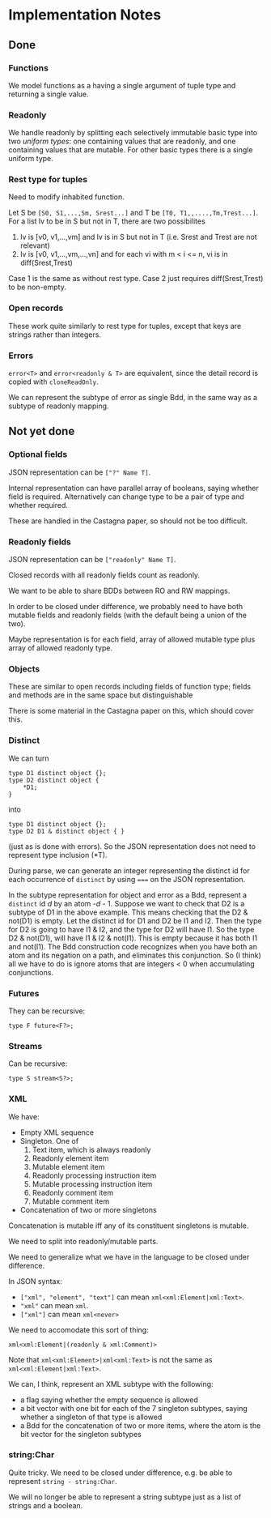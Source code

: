 # Implementation Notes

## Done

### Functions

We model functions as a having a single argument of tuple type and returning a single value.

### Readonly

We handle readonly by splitting each selectively immutable basic type into two *uniform types*: one containing values that are readonly, and one containing values that are mutable. For other basic types there is a single uniform type.

### Rest type for tuples

Need to modify inhabited function.

Let S be `[S0, S1,...,Sm, Srest...]` and T be `[T0, T1,,....,Tm,Trest...]`.
For a list lv to be in S but not in T, there are two possibilites

1. lv is [v0, v1,...,vm] and lv is in S but not in T (i.e. Srest and Trest are not relevant)
2. lv is [v0, v1,...,vm,...,vn] and for each vi with m < i <= n, vi is in diff(Srest,Trest)

Case 1 is the same as without rest type.
Case 2 just requires diff(Srest,Trest) to be non-empty.

### Open records

These work quite similarly to rest type for tuples, except that keys are strings rather than integers.

### Errors

`error<T>` and `error<readonly & T>` are equivalent, since the detail record is copied with `cloneReadOnly`.

We can represent the subtype of error as single Bdd, in the same way as a subtype of readonly mapping.

## Not yet done

### Optional fields

JSON representation can be `["?" Name T]`.

Internal representation can have parallel array of booleans, saying whether field is required.
Alternatively can change type to be a pair of type and whether required.

These are handled in the Castagna paper, so should not be too difficult.

### Readonly fields

JSON representation can be `["readonly" Name T]`.

Closed records with all readonly fields count as readonly.

We want to be able to share BDDs between RO and RW mappings.

In order to be closed under difference, we probably need to have both mutable fields and readonly fields
(with the default being a union of the two).

Maybe representation is for each field, array of allowed mutable type plus array of allowed readonly type.

### Objects

These are similar to open records including fields of function type; fields and methods are in the same space but distinguishable

There is some material in the Castagna paper on this, which should cover this.

### Distinct

We can turn

```
type D1 distinct object {};
type D2 distinct object {
    *D1;
}
```

into

```
type D1 distinct object {};
type D2 D1 & distinct object { }
```

(just as is done with errors). So the JSON representation does not need to represent type inclusion (*T).

During parse, we can generate an integer representing the distinct id for each occurrence of `distinct` by using `===` on the JSON representation.

In the subtype representation for object and error as a Bdd, represent a `distinct` id *d* by an atom -*d* - 1. Suppose we want to check that D2 is a subtype of D1 in the above example. This means checking that the D2 & not(D1) is empty. Let the distinct id for D1 and D2 be I1 and I2. Then the type for D2 is going to have I1 & I2, and the type for D2 will have I1. So the type D2 & not(D1), will have I1 & I2 & not(I1). This is empty because it has both I1 and not(I1). The Bdd construction code recognizes when you have both an atom and its negation on a path, and eliminates this conjunction. So (I think) all we have to do is ignore atoms that are integers \< 0 when accumulating conjunctions.

### Futures

They can be recursive:

```
type F future<F?>;
```
### Streams

Can be recursive:

```
type S stream<S?>;
```

### XML

We have:
* Empty XML sequence
* Singleton. One of
    1. Text item, which is always readonly
    2. Readonly element item
    3. Mutable element item
    4. Readonly processing instruction item
    5. Mutable processing instruction item
    6. Readonly comment item
    7. Mutable comment item
* Concatenation of two or more singletons

Concatenation is mutable iff any of its constituent singletons is mutable.
 
We need to split into readonly/mutable parts.

We need to generalize what we have in the language to be closed under difference.

In JSON syntax:
* `["xml", "element", "text"]` can mean `xml<xml:Element|xml:Text>`.
* `"xml"` can mean `xml`.
* `["xml"]` can mean `xml<never>`

We need to accomodate this sort of thing:

```
xml<xml:Element|(readonly & xml:Comment)>
```

Note that `xml<xml:Element>|xml<xml:Text>` is not the same as `xml<xml:Element|xml:Text>`.

We can, I think, represent an XML subtype with the following:
* a flag saying whether the empty sequence is allowed
* a bit vector with one bit for each of the 7 singleton subtypes, saying whether a singleton of that type is allowed
* a Bdd for the concatenation of two or more items, where the atom is the bit vector for the singleton subtypes

### string:Char

Quite tricky. We need to be closed under difference, e.g. be able to represent `string - string:Char`.

We will no longer be able to represent a string subtype just as a list of strings and a boolean.


